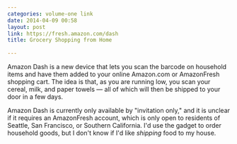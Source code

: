 ```yaml
---
categories: volume-one link
date: 2014-04-09 00:58
layout: post
link: https://fresh.amazon.com/dash
title: Grocery Shopping from Home
 
---
```



Amazon Dash is a new device that lets you scan the barcode on household items and have them added to your online Amazon.com or AmazonFresh shopping cart. The idea is that, as you are running low, you scan your cereal, milk, and paper towels &mdash; all of which will then be shipped to your door in a few days. 

Amazon Dash is currently only available by "invitation only," and it is unclear if it requires an AmazonFresh account, which is only open to residents of Seattle, San Francisco, or Southern California. I'd use the gadget to order household goods, but I don't know if I'd like _shipping_ food to my house. 
